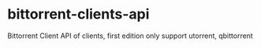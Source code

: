 # bittorrent-clients-api
Bittorrent Client API of clients, first edition only support utorrent, qbittorrent
